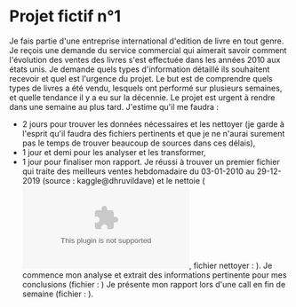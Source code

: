 # Projet fictif n°1
Je fais partie d'une entreprise international d'edition de livre en tout genre.
Je reçois une demande du service commercial qui aimerait savoir comment l'évolution des ventes des livres s'est effectuée dans les années 2010 aux états unis. 
Je demande quels types d'information détaillé ils souhaitent recevoir et quel est l'urgence du projet.
Le but est de comprendre quels types de livres a été vendu, lesquels ont performé sur plusieurs semaines, et quelle tendance il y a eu sur la décennie. Le projet est urgent à rendre dans une semaine au plus tard.
J'estime qu'il me faudra : 
- 2 jours pour trouver les données nécessaires et les nettoyer (je garde à l'esprit qu'il faudra des fichiers pertinents et que je ne n'aurai surement pas le temps de trouver beaucoup de sources dans ces délais),
- 1 jour et demi pour les analyser et les transformer,
- 1 jour pour finaliser mon rapport.
Je réussi à trouver un premier fichier qui traite des meilleurs ventes hebdomadaire du 03-01-2010 au 29-12-2019 (source : kaggle@dhruvildave) et le nettoie (![fichier original](/ressources//bestsellers_original.csv), fichier nettoyer : ).
Je commence mon analyse et extrait des informations pertinente pour mes conclusions (fichier : )
Je présente mon rapport lors d'une call en fin de semaine (fichier : ).

